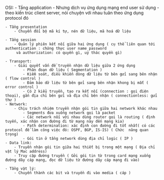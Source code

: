 OSI:
    - Tầng application
        - Nhưng dịch vụ ứng dụng mạng end user sử dụng - theo kiến trúc client server, nói chuyện với nhau tuân theo ứng dụng protocol đó

    - Tầng presentation
        - Chuyển đổi bộ mã kí tự, nén dữ liệu, mã hoá dữ liệu

    - Tầng session
        - Quản lý phiên kết nối giữa hai ứng dụng ( cụ thể liên quan tới authentication : chứng thực user name password
         và authorization: có quyền gì, uỷ thác quyền gì)

    - Transport:
        - Giải quyết vấn đề truyền nhận dữ liệu giữa 2 ứng dụng
            - Phân đoạn dữ liệu ( Segmentation )
            - Kiểm soát, điều khiển dòng dữ liệu từ bên gửi sang bên nhận ( flow control )
            - Đảm bảo dữ liệu từ bên gửi sang bên nhận khong bị mất ( error control )
            - Có 2 kiểu truyền, tạo ra kết nối (connection : gọi điện thoại), gắn địa chỉ bên gửi và địa chỉ bên nhận ( connectionless: gửi thư )
    - Network:
        - Chịu trách nhiệm truyền nhận gói tin giữa hai network khác nhau
            - Segments đưa xuống network gọi là packet
            - Các network nối với nhau dùng router gọi là routing ( định tuyến, xác nhận con đường đi từ mạng này đến mạng kia)
            - Path determination: xác định con đường đi tốt nhất( có các protocol để làm công việc đó: OSPF, BGP, IS-IS) ( Chức  năng quan trọng)
            - Gói tin ở tầng network dùng địa chỉ logic ( IP )
    - Data link:
        - Truyền nhận gói tin giữa hai thiết bị trong một mạng ( Địa chỉ vật lý Mac address)
        - Truy cập đường truyền ( Gởi gói tin từ trong card mạng xuống đường dây cáp mạng, đọc dữ liệu từ đường dây cáp mạng đi vào)

    - Tầng vật lý:
        - Chuyển thành các bit và truyền đi vào media ( cáp )